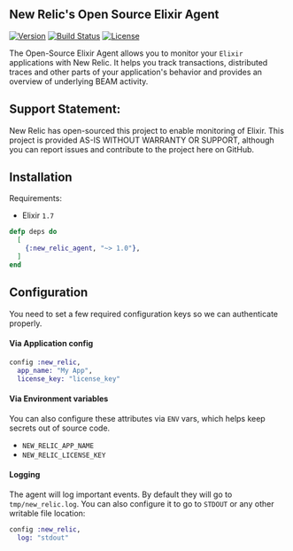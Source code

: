 ## New Relic's Open Source Elixir Agent

[![Version](https://img.shields.io/github/tag/newrelic/elixir_agent.svg)](https://github.com/newrelic/elixir_agent/releases)
[![Build Status](https://travis-ci.org/newrelic/elixir_agent.svg?branch=master)](https://travis-ci.org/newrelic/elixir_agent)
[![License](https://img.shields.io/badge/license-Apache%202-blue.svg)](https://github.com/newrelic/elixir_agent/blob/master/LICENSE)

The Open-Source Elixir Agent allows you to monitor your `Elixir` applications with New Relic. It helps you track transactions, distributed traces and other parts of your application's behavior and provides an overview of underlying BEAM activity.

## Support Statement:

New Relic has open-sourced this project to enable monitoring of Elixir. This project is provided AS-IS WITHOUT WARRANTY OR SUPPORT, although you can report issues and contribute to the project here on GitHub.

## Installation

Requirements:
* Elixir `1.7`

```elixir
defp deps do
  [
    {:new_relic_agent, "~> 1.0"},
  ]
end
```

## Configuration

You need to set a few required configuration keys so we can authenticate properly.

#### Via Application config

```elixir
config :new_relic,
  app_name: "My App",
  license_key: "license_key"
```

#### Via Environment variables

You can also configure these attributes via `ENV` vars, which helps keep secrets out of source code.

* `NEW_RELIC_APP_NAME`
* `NEW_RELIC_LICENSE_KEY`


#### Logging

The agent will log important events. By default they will go to `tmp/new_relic.log`. You can also configure it to go to `STDOUT` or any other writable file location:

```elixir
config :new_relic,
  log: "stdout"
```
